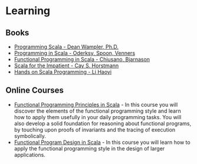# Learning

## Books

* [Programming Scala - Dean Wampler, Ph.D.](http://shop.oreilly.com/product/0636920033073.do)
* [Programming in Scala - Oderksy, Spoon, Venners](http://www.artima.com/shop/programming_in_scala_3ed)
* [Functional Programming in Scala - Chiusano, Bjarnason](https://www.manning.com/books/functional-programming-in-scala)
* [Scala for the Impatient - Cay S. Horstmann](http://horstmann.com/scala/)
* [Hands on Scala Programming - Li Haoyi](https://www.handsonscala.com/)

## Online Courses

* [Functional Programming Principles in Scala](https://www.coursera.org/learn/progfun1) - In this course you will discover the elements of the functional programming style and learn how to apply them usefully in your daily programming tasks. You will also develop a solid foundation for reasoning about functional programs, by touching upon proofs of invariants and the tracing of execution symbolically.
* [Functional Program Design in Scala](https://www.coursera.org/learn/progfun2) -  In this course you will learn how to apply the functional programming style in the design of larger applications.